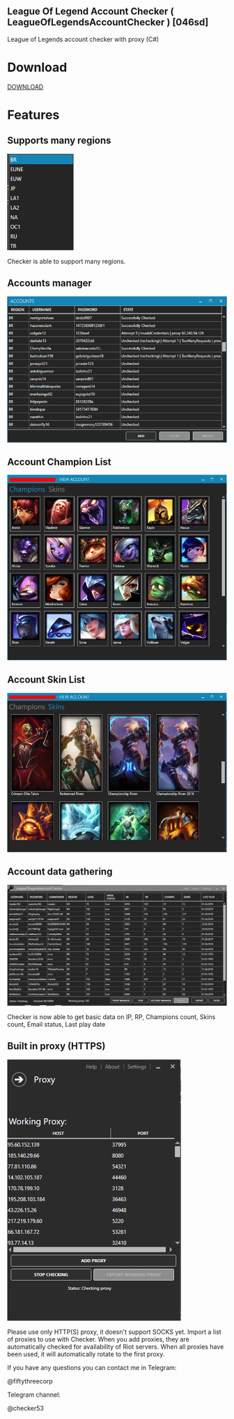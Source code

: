 ## League Of Legend Account Checker ( LeagueOfLegendsAccountChecker ) [046sd]
League of Legends account checker with proxy (C#)

# Download

<a href='https://github.com/fiftythreecorp/LeagueOfLegendsAccountChecker/releases/download/v1.0.4/LeagueOfLegendsAccountCheckerRelease.rar' target='_blank'>DOWNLOAD</a>

# Features
## Supports many regions
![img](https://github.com/fiftythreecorp/LeagueOfLegendsAccountChecker/blob/master/regions.png?raw=true)

Checker is able to support many regions.

## Accounts manager
![img](https://github.com/fiftythreecorp/LeagueOfLegendsAccountChecker/blob/master/accounts.png?raw=true)

## Account Champion List
![img](https://raw.githubusercontent.com/fiftythreecorp/LeagueOfLegendsAccountChecker/master/ChampionList.png)

## Account Skin List
![img](https://raw.githubusercontent.com/fiftythreecorp/LeagueOfLegendsAccountChecker/master/SkinList.png)

## Account data gathering
![img](https://github.com/fiftythreecorp/LeagueOfLegendsAccountChecker/blob/master/main.png?raw=true)

Checker is now able to get basic data on IP, RP, Champions count, Skins count, Email status, Last play date 

## Built in proxy (HTTPS)
![img](https://github.com/fiftythreecorp/LeagueOfLegendsAccountChecker/blob/master/proxy.png?raw=true)

Please use only HTTP(S) proxy, it doesn't support SOCKS yet. Import a list of proxies to use with Checker. When you add proxies, they are automatically checked for availability of Riot servers.
When all proxies have been used, it will automatically rotate to the first proxy.

If you have any questions you can contact me in Telegram:

@fiftythreecorp

Telegram channel:

@checker53
